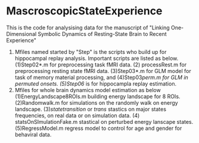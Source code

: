 # MascroscopicStateExperience
This is the code for analysising data for the manuscript of "Linking One-Dimensional Symbolic Dynamics of Resting-State Brain to Recent Experience"
1. Mfiles named started by "Step" is the scripts who build up for hippocampal replay analysis. Important scripts are listed as below.
   (1)Step02*.m for preprocessing task fMRI data.
   (2) processRest.m for preprocessing resting state fMRI data.
   (3)Step03*.m for GLM model for task of memory material processing, and
   (4)Step03*perm.m for GLM in permuted onsets.
   (5)Step06* is for hippocampla replay estimation.
3. Mfiles for whole brain dynamics model estimation as below
   (1)EnergyLandscape8ROIs.m building energy landscape for 8 ROIs.
   (2)Randomwalk.m for simulations on the randomly walk on energy landscape.
   (3)*statetransition* or *trans* stastics on major states frequencies, on real data or on simulation data.
   (4) statsOnSImulationFake.m stastical on perturbed energy lanscape states.
   (5)RegressModel.m regress model to control for age and gender for behaviral data.
